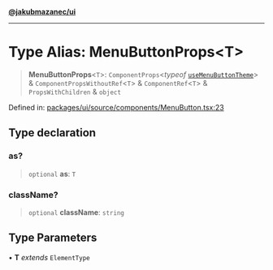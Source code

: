 [**@jakubmazanec/ui**](../README.md)

---

# Type Alias: MenuButtonProps\<T\>

> **MenuButtonProps**\<`T`\>: `ComponentProps`\<_typeof_
> [`useMenuButtonTheme`](../functions/useMenuButtonTheme.md)\> & `ComponentPropsWithoutRef`\<`T`\> &
> `ComponentRef`\<`T`\> & `PropsWithChildren` & `object`

Defined in:
[packages/ui/source/components/MenuButton.tsx:23](https://github.com/jakubmazanec/tools/blob/76a9140b954a789a6120dd2126b179ec0180d7e9/packages/ui/source/components/MenuButton.tsx#L23)

## Type declaration

### as?

> `optional` **as**: `T`

### className?

> `optional` **className**: `string`

## Type Parameters

• **T** _extends_ `ElementType`
